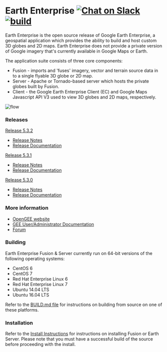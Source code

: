 
# Earth Enterprise [![Chat on Slack](https://img.shields.io/badge/chat-on%20slack-ff69b4.svg)](http://slack.opengee.org) [![build](https://travis-ci.org/google/earthenterprise.svg?branch=master)](https://travis-ci.org/google/earthenterprise/builds)

Earth Enterprise is the open source release of Google Earth Enterprise, a geospatial application which provides the ability to build and host custom 3D globes and 2D maps.  Earth Enterprise does not provide a private version of Google imagery that's currently available in Google Maps or Earth.

The application suite consists of three core components:
* Fusion - imports and 'fuses' imagery, vector and terrain source data in to a single flyable 3D globe or 2D map.
* Server - Apache or Tornado-based server which hosts the private globes built by Fusion.
* Client - the Google Earth Enterprise Client (EC) and Google Maps Javascript API V3 used to view 3D globes and 2D maps, respectively.

![flow](https://lh3.googleusercontent.com/ZGQH04lc2mYmw1JEx0Jvwiardw5H6cwrmRhSj75pSKF6r1FRwwYUBUIBnTE6n5uY071XV7__mmVDKdV6B1tEpUQwFNYnt1HBfxiz3Hrqbw99HUFQKVFnht11EkPz70xCtuhFlCi3)

### Releases

[Release 5.3.2](https://github.com/google/earthenterprise/releases/tag/5.3.2-1244.74)
* [Release Notes](https://www.opengee.org/geedocs/5.3.2/answer/releaseNotes/relNotesGEE5_3_2.html)
* [Release Documentation](https://www.opengee.org/geedocs/5.3.2/)

[Release 5.3.1](https://github.com/google/earthenterprise/releases/tag/5.3.1-1013.12)
* [Release Notes](https://www.opengee.org/geedocs/5.3.1/answer/7160008.html)
* [Release Documentation](https://www.opengee.org/geedocs/5.3.1/)

[Release 5.3.0](https://github.com/google/earthenterprise/releases/tag/5.3.0-891.12)
* [Release Notes](https://www.opengee.org/geedocs/5.3.0/answer/7160007.html)
* [Release Documentation](https://www.opengee.org/geedocs/5.3.0/)

### More information
* [OpenGEE website](https://www.opengee.org)
* [GEE User/Administrator Documentation](https://www.opengee.org/geedocs/)
* [Forum](https://groups.google.com/forum/#!forum/google-earth-enterprise)

### Building
Earth Enterprise Fusion & Server currently run on 64-bit versions of the following operating systems:

* CentOS 6
* CentOS 7
* Red Hat Enterprise Linux 6
* Red Hat Enterprise Linux 7
* Ubuntu 14.04 LTS
* Ubuntu 16.04 LTS

Refer to the [BUILD.md file](./earth_enterprise/BUILD.md) for instructions on building from source on one of these platforms.

### Installation
Refer to the [Install Instructions](https://github.com/google/earthenterprise/wiki/Install-Fusion-or-Earth-Server) for instructions on installing Fusion or Earth Server.  Please note that you must have a successful build of the source before proceeding with the install.

